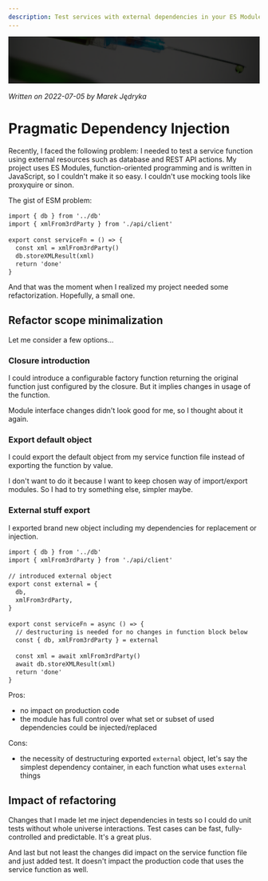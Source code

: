 ```yaml
---
description: Test services with external dependencies in your ES Module project. Easy dependency injection for JavaScript functions!
---
```


![](img/header-di-module.png)

*Written on 2022-07-05 by Marek Jędryka*

# Pragmatic Dependency Injection

Recently, I faced the following problem:
I needed to test a service function using external resources such as database and REST API actions.
My project uses ES Modules, function-oriented programming and is written in JavaScript, so I couldn't make it so easy.
I couldn't use mocking tools like proxyquire or sinon.

The gist of ESM problem:

```JS
import { db } from '../db'
import { xmlFrom3rdParty } from './api/client'

export const serviceFn = () => {
  const xml = xmlFrom3rdParty()
  db.storeXMLResult(xml)
  return 'done'
}
```

And that was the moment when I realized my project needed some refactorization.
Hopefully, a small one.

## Refactor scope minimalization

Let me consider a few options...

### Closure introduction

I could introduce a configurable factory function returning the original function just configured by the closure.
But it implies changes in usage of the function.

Module interface changes didn't look good for me, so I thought about it again.

### Export default object

I could export the default object from my service function file instead of exporting the function by value.

I don't want to do it because I want to keep chosen way of import/export modules.
So I had to try something else, simpler maybe.

### External stuff export

I exported brand new object including my dependencies for replacement or injection.

```JS
import { db } from '../db'
import { xmlFrom3rdParty } from './api/client'

// introduced external object
export const external = {
  db,
  xmlFrom3rdParty,
}

export const serviceFn = async () => {
  // destructuring is needed for no changes in function block below
  const { db, xmlFrom3rdParty } = external

  const xml = await xmlFrom3rdParty()
  await db.storeXMLResult(xml)
  return 'done'
}
```

Pros:

- no impact on production code
- the module has full control over what set or subset of used dependencies could be injected/replaced

Cons:

- the necessity of destructuring exported `external` object, let's say the simplest dependency container, in each function what uses `external` things

## Impact of refactoring

Changes that I made let me inject dependencies in tests so I could do unit tests without whole universe interactions.
Test cases can be fast, fully-controlled and predictable.
It's a great plus.

And last but not least the changes did impact on the service function file and just added test.
It doesn't impact the production code that uses the service function as well.
